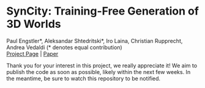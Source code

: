 # SynCity: Training-Free Generation of 3D Worlds
Paul Engstler\*, Aleksandar Shtedritski\*, Iro Laina, Christian Rupprecht, Andrea Vedaldi (* denotes equal contribution)<br>
[Project Page](https://research.paulengstler.com/syncity) | [Paper](https://arxiv.org/abs/2503.16420)<br>

Thank you for your interest in this project, we really appreciate it! We aim to publish the code as soon as possible, likely within the next few weeks. In the meantime, be sure to watch this repository to be notified.

